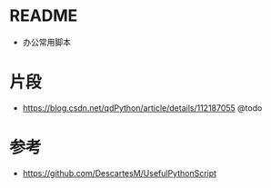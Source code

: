 # README

- 办公常用脚本

# 片段

- https://blog.csdn.net/qdPython/article/details/112187055 @todo

# 参考

- https://github.com/DescartesM/UsefulPythonScript
